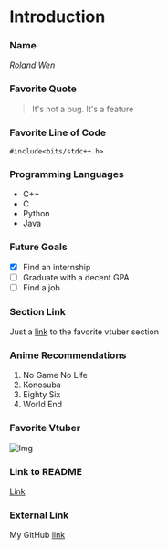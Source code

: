 
# Introduction

### Name
*Roland Wen*

### Favorite Quote
> It's not a bug. It's a feature

### Favorite Line of Code
```#include<bits/stdc++.h>```

### Programming Languages
* C++
* C
* Python
* Java
<!-- -->

### Future Goals
* [x] Find an internship
* [ ] Graduate with a decent GPA
* [ ] Find a job
<!-- -->

### Section Link
Just a [link](https://roland-wen.github.io/CSE110-Lab0/#favorite-vtuber) to the favorite vtuber section

### Anime Recommendations
1. No Game No Life
2. Konosuba
3. Eighty Six
4. World End
<!-- -->

### Favorite Vtuber
![Img](https://external-preview.redd.it/wLudyrTd4smuK94Y7czP6SuVWfMAjaJgc761BqgoL0U.png?width=640&crop=smart&format=pjpg&auto=webp&s=ead3c939ac59561090145bdc1d459466d312445e)

### Link to README
[Link](/README.md)

### External Link
My GitHub [link](https://github.com/Roland-Wen/)
